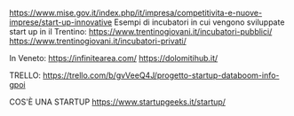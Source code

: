 https://www.mise.gov.it/index.php/it/impresa/competitivita-e-nuove-imprese/start-up-innovative
Esempi di incubatori in cui vengono sviluppate start up in il Trentino:
  https://www.trentinogiovani.it/incubatori-pubblici/ 
  https://www.trentinogiovani.it/incubatori-privati/

In Veneto:
  https://infinitearea.com/ https://dolomitihub.it/

TRELLO:
  https://trello.com/b/gvVeeQ4J/progetto-startup-databoom-info-gpoi

COS'È UNA STARTUP
  https://www.startupgeeks.it/startup/
